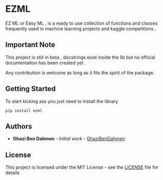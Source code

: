 # EZML

EZ ML or Easy ML , is a ready to use collection of functions and classes frequently used in machine learning projects and kaggle competitions .

## Important Note 

This project is still in beta , docstrings exist inside the lib but no official documentation has been created yet .

Any contribution is welcome as long as it fits the spirit of the package.

## Getting Started

To start kicking ass you just need to install the library

```
pip install ezml
```

## Authors

* **Ghazi Ben Dahmen** - *Initial work* - [GhaziBenDahmen](https://github.com/GhaziBenDahmen)   

## License

This project is licensed under the MIT License - see the [LICENSE](LICENSE) file for details
